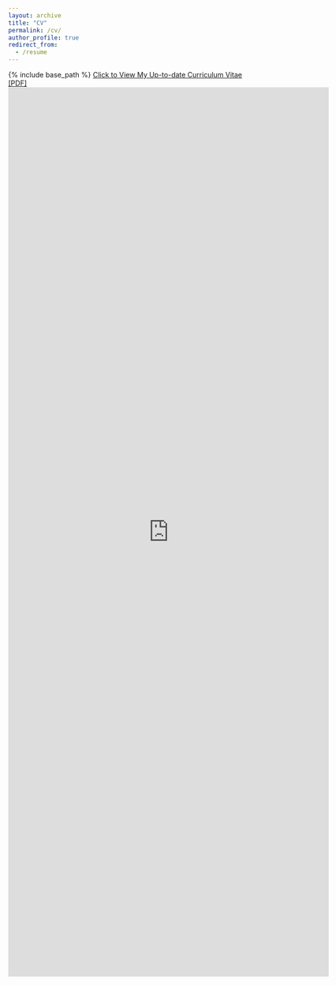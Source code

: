 ```yaml
---
layout: archive
title: "CV"
permalink: /cv/
author_profile: true
redirect_from:
  - /resume
---
```


{% include base_path %}
[Click to View My Up-to-date Curriculum Vitae [PDF]](http://eowynren.github.io/files/cv.pdf)
<embed src="http://eowynren.github.io/files/cv.pdf" width="650" height="1800" type='application/pdf'>